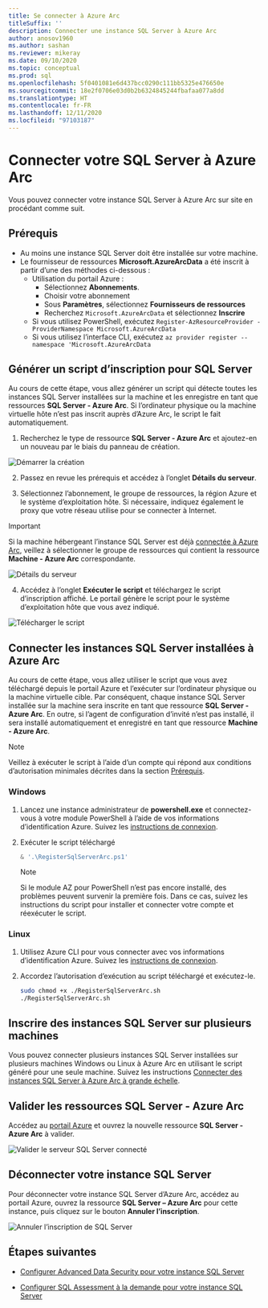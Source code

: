 ```yaml
---
title: Se connecter à Azure Arc
titleSuffix: ''
description: Connecter une instance SQL Server à Azure Arc
author: anosov1960
ms.author: sashan
ms.reviewer: mikeray
ms.date: 09/10/2020
ms.topic: conceptual
ms.prod: sql
ms.openlocfilehash: 5f0401081e6d437bcc0290c111bb5325e476650e
ms.sourcegitcommit: 18e2f0706e03d0b2b6324845244fbafaa077a8dd
ms.translationtype: HT
ms.contentlocale: fr-FR
ms.lasthandoff: 12/11/2020
ms.locfileid: "97103187"
---
```

# <a name="connect-your-sql-server-to-azure-arc"></a>Connecter votre SQL Server à Azure Arc

Vous pouvez connecter votre instance SQL Server à Azure Arc sur site en procédant comme suit.

## <a name="prerequisites"></a>Prérequis

* Au moins une instance SQL Server doit être installée sur votre machine.
* Le fournisseur de ressources **Microsoft.AzureArcData** a été inscrit à partir d’une des méthodes ci-dessous :  
    * Utilisation du portail Azure :
        - Sélectionnez **Abonnements**. 
        - Choisir votre abonnement
        - Sous **Paramètres**, sélectionnez **Fournisseurs de ressources**
        - Recherchez `Microsoft.AzureArcData` et sélectionnez **Inscrire**
    * Si vous utilisez PowerShell, exécutez `Register-AzResourceProvider -ProviderNamespace Microsoft.AzureArcData`
    * Si vous utilisez l’interface CLI, exécutez `az provider register --namespace 'Microsoft.AzureArcData`

## <a name="generate-a-registration-script-for-sql-server"></a>Générer un script d’inscription pour SQL Server

Au cours de cette étape, vous allez générer un script qui détecte toutes les instances SQL Server installées sur la machine et les enregistre en tant que ressources __SQL Server - Azure Arc__. Si l’ordinateur physique ou la machine virtuelle hôte n’est pas inscrit auprès d’Azure Arc, le script le fait automatiquement.

1. Recherchez le type de ressource __SQL Server - Azure Arc__ et ajoutez-en un nouveau par le biais du panneau de création.

![Démarrer la création](media/join/start-creation-of-sql-server-azure-arc-resource.png)

2. Passez en revue les prérequis et accédez à l’onglet **Détails du serveur**.  

3. Sélectionnez l’abonnement, le groupe de ressources, la région Azure et le système d’exploitation hôte. Si nécessaire, indiquez également le proxy que votre réseau utilise pour se connecter à Internet.

> [!IMPORTANT]
> Si la machine hébergeant l’instance SQL Server est déjà [connectée à Azure Arc](/azure/azure-arc/servers/onboard-portal), veillez à sélectionner le groupe de ressources qui contient la ressource __Machine - Azure Arc__ correspondante.

![Détails du serveur](media/join/server-details-sql-server-azure-arc.png)

4. Accédez à l’onglet **Exécuter le script** et téléchargez le script d’inscription affiché. Le portail génère le script pour le système d’exploitation hôte que vous avez indiqué.

![Télécharger le script](media/join/download-script-sql-server-azure-arc.png)

## <a name="connect-the-installed-sql-server-instances-to-azure-arc"></a>Connecter les instances SQL Server installées à Azure Arc

Au cours de cette étape, vous allez utiliser le script que vous avez téléchargé depuis le portail Azure et l’exécuter sur l’ordinateur physique ou la machine virtuelle cible. Par conséquent, chaque instance SQL Server installée sur la machine sera inscrite en tant que ressource __SQL Server - Azure Arc__. En outre, si l’agent de configuration d’invité n’est pas installé, il sera installé automatiquement et enregistré en tant que ressource __Machine - Azure Arc__.

> [!NOTE]
> Veillez à exécuter le script à l’aide d’un compte qui répond aux conditions d’autorisation minimales décrites dans la section [Prérequis](overview.md#prerequisites).

### <a name="windows"></a>Windows

1. Lancez une instance administrateur de __powershell.exe__ et connectez-vous à votre module PowerShell à l’aide de vos informations d’identification Azure. Suivez les [instructions de connexion](/powershell/azure/install-az-ps#sign-in).

2. Exécuter le script téléchargé

   ```powershell
   & '.\RegisterSqlServerArc.ps1'
   ```

   > [!NOTE]
   > Si le module AZ pour PowerShell n’est pas encore installé, des problèmes peuvent survenir la première fois. Dans ce cas, suivez les instructions du script pour installer et connecter votre compte et réexécuter le script.

### <a name="linux"></a>Linux

1. Utilisez Azure CLI pour vous connecter avec vos informations d’identification Azure. Suivez les [instructions de connexion](/cli/azure/authenticate-azure-cli).

2. Accordez l’autorisation d’exécution au script téléchargé et exécutez-le.

   ```bash
   sudo chmod +x ./RegisterSqlServerArc.sh
   ./RegisterSqlServerArc.sh
   ```

## <a name="register-sql-server-instances-on-multiple-machines"></a>Inscrire des instances SQL Server sur plusieurs machines

Vous pouvez connecter plusieurs instances SQL Server installées sur plusieurs machines Windows ou Linux à Azure Arc en utilisant le script généré pour une seule machine. Suivez les instructions [Connecter des instances SQL Server à Azure Arc à grande échelle](connect-at-scale.md).

## <a name="validate-the-sql-server---azure-arc-resources"></a>Valider les ressources SQL Server - Azure Arc

Accédez au [portail Azure](https://ms.portal.azure.com/#home) et ouvrez la nouvelle ressource __SQL Server - Azure Arc__ à valider.

![Valider le serveur SQL Server connecté ](media/join/validate-sql-server-azure-arc.png)

## <a name="disconnect-your-sql-server-instance"></a>Déconnecter votre instance SQL Server

Pour déconnecter votre instance SQL Server d’Azure Arc, accédez au portail Azure, ouvrez la ressource __SQL Server – Azure Arc__ pour cette instance, puis cliquez sur le bouton **Annuler l’inscription**.

![Annuler l’inscription de SQL Server](media/join/unregister-sql-server-azure-arc.png)

## <a name="next-steps"></a>Étapes suivantes

* [Configurer Advanced Data Security pour votre instance SQL Server](configure-advanced-data-security.md)

* [Configurer SQL Assessment à la demande pour votre instance SQL Server](assess.md)